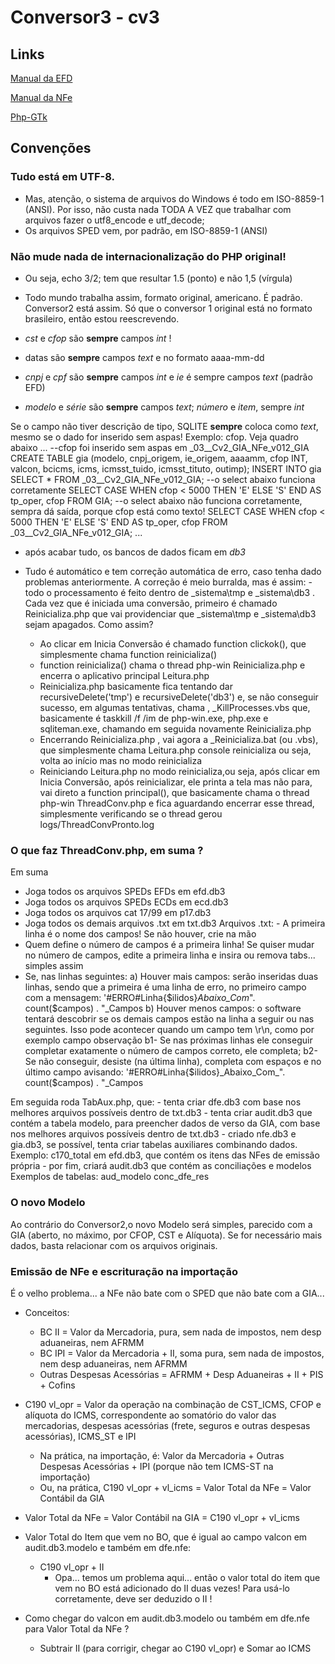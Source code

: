# Conversor3 - cv3

## Links

[Manual da EFD](https://github.com/pmarote/cv3/blob/master/res/GUIA%20PR%C3%81TICO%20EFD%20ICMS%20IPI%20-%20Vers%C3%A3o%203.0.pdf) 

[Manual da NFe](https://github.com/pmarote/cv3/blob/master/res/NFe_v_6.00.pdf) 

[Php-GTk](https://www.kksou.com/php-gtk2/category/Sample-Codes/) 

## Convenções

### Tudo está em UTF-8.
- Mas, atenção, o sistema de arquivos do Windows é todo em ISO-8859-1 (ANSI). Por isso, não custa nada TODA A VEZ que trabalhar com arquivos fazer o utf8_encode e utf_decode;
- Os arquivos SPED vem, por padrão, em 	ISO-8859-1 (ANSI)

### Não mude nada de internacionalização do PHP original! 
- Ou seja, echo 3/2;  tem que resultar 1.5 (ponto) e não 1,5 (vírgula)
- Todo mundo trabalha assim, formato original, americano. É padrão. Conversor2 está assim. Só que o conversor 1 original está no formato brasileiro, então estou reescrevendo.

- *cst* e *cfop* são **sempre** campos *int* !
- datas são **sempre** campos *text* e no formato aaaa-mm-dd
- *cnpj* e *cpf* são **sempre** campos *int* e *ie* é sempre campos *text* (padrão EFD)
- *modelo* e *série* são **sempre** campos *text*; *número* e *item*, sempre *int*

Se o campo não tiver descrição de tipo, SQLITE **sempre** coloca como *text*, mesmo se o dado for inserido sem aspas!
Exemplo: cfop. Veja quadro abaixo
...
--cfop foi inserido sem aspas em _03__Cv2_GIA_NFe_v012_GIA 
CREATE TABLE gia (modelo, cnpj_origem, ie_origem, aaaamm, cfop INT, valcon, bcicms, icms, icmsst_tuido, icmsst_tituto, outimp);
INSERT INTO gia SELECT * FROM _03__Cv2_GIA_NFe_v012_GIA;
--o select abaixo funciona corretamente
SELECT 
  CASE WHEN cfop < 5000 THEN 'E' ELSE 'S' END AS tp_oper,
  cfop 
  FROM GIA;
--o select abaixo não funciona corretamente, sempra dá saída, porque cfop está como texto!
  SELECT 
  CASE WHEN cfop < 5000 THEN 'E' ELSE 'S' END AS tp_oper,
  cfop 
  FROM _03__Cv2_GIA_NFe_v012_GIA;
...

- após acabar tudo, os bancos de dados ficam em *db3*

- Tudo é automático e tem correção automática de erro, caso tenha dado problemas anteriormente. A correção é meio burralda, mas é assim:   - todo o processamento é feito dentro de _sistema\tmp e _sistema\db3 . Cada vez que é iniciada uma conversão, primeiro é chamado Reinicializa.php que vai providenciar que _sistema\tmp e _sistema\db3 sejam apagados. Como assim?
	- Ao clicar em Inicia Conversão é chamado function clickok(), que simplesmente chama function reinicializa()
	- function reinicializa() chama o thread php-win Reinicializa.php e encerra o aplicativo principal Leitura.php
  - Reinicializa.php basicamente fica tentando dar recursiveDelete('tmp') e  recursiveDelete('db3') e, se não conseguir sucesso, em algumas tentativas, chama , _KillProcesses.vbs que, basicamente é taskkill /f /im de php-win.exe, php.exe e sqliteman.exe, chamando em seguida novamente Reinicializa.php
  - Encerrando Reinicializa.php , vai agora a _Reinicializa.bat (ou .vbs), que simplesmente chama Leitura.php console reinicializa ou seja, volta ao início mas no modo reinicializa
  - Reiniciando Leitura.php  no modo reinicializa,ou seja, após clicar em Inicia Conversão, após reinicializar, ele printa a tela mas não para, vai direto a function principal(), que basicamente chama o thread php-win ThreadConv.php  e fica aguardando encerrar esse thread, simplesmente verificando se o thread gerou logs/ThreadConvPronto.log

### O que faz ThreadConv.php, em suma ?

Em suma
- Joga todos os arquivos SPEDs EFDs em efd.db3
- Joga todos os arquivos SPEDs ECDs em ecd.db3
- Joga todos os arquivos cat 17/99 em p17.db3
- Joga todos os demais arquivos .txt em txt.db3
		Arquivos .txt:
		- A primeira linha é o nome dos campos! Se não houver, crie na mão
- Quem define o número de campos é a primeira linha! Se quiser mudar no número de campos, edite a primeira linha e insira ou remova tabs... simples assim
- Se, nas linhas seguintes:
a) Houver mais campos: serão inseridas duas linhas, sendo que a primeira é uma linha de erro, no primeiro campo com a mensagem: 
'#ERRO#Linha{$ilidos}_Abaixo_Com_". count($campos) . "_Campos
b) Houver menos campos: o software tentará descobrir se os demais campos estão na linha a seguir ou nas seguintes. Isso pode acontecer quando um campo tem \r\n, como por exemplo campo observação
b1- Se nas próximas linhas ele conseguir completar exatamente o número de campos correto, ele completa;
b2- Se não conseguir, desiste (na última linha), completa com espaços e no último campo avisando:
'#ERRO#Linha{$ilidos}_Abaixo_Com_". count($campos) . "_Campos

Em seguida roda TabAux.php, que:
	- tenta criar dfe.db3 com base nos melhores arquivos possíveis dentro de txt.db3 
	- tenta criar audit.db3 que contém a tabela modelo, para preencher dados de verso da GIA, com base nos melhores arquivos possíveis dentro de txt.db3 
	- criado nfe.db3 e gia.db3, se possível, tenta criar tabelas auxiliares combinando dados.
		Exemplo: c170_total em efd.db3, que contém os itens das NFes de emissão própria
	- por fim, criará audit.db3 que contém as conciliações e modelos
		Exemplos de tabelas: aud_modelo conc_dfe_res

### O novo Modelo

Ao contrário do Conversor2,o novo Modelo será simples, parecido com a GIA (aberto, no máximo, por CFOP, CST e Alíquota).
Se for necessário mais dados, basta relacionar com os arquivos originais.

### Emissão de NFe e escrituração na importação

É o velho problema... a NFe não bate com o SPED que não bate com a GIA... 
- Conceitos:
  - BC II = Valor da Mercadoria, pura, sem nada de impostos, nem desp aduaneiras, nem AFRMM
  - BC IPI = Valor da Mercadoria + II, soma pura, sem nada de impostos, nem desp aduaneiras, nem AFRMM
  - Outras Despesas Acessórias = AFRMM + Desp Aduaneiras + II + PIS + Cofins
  
- C190 vl_opr = Valor da operação na combinação de CST_ICMS, CFOP e alíquota do ICMS, correspondente ao somatório do valor das mercadorias, despesas acessórias (frete, seguros e outras despesas acessórias), ICMS_ST e IPI
  - Na prática, na importação, é: Valor da Mercadoria + Outras Despesas Acessórias + IPI (porque não tem ICMS-ST na importação)
  - Ou, na prática, C190 vl_opr + vl_icms = Valor Total da NFe = Valor Contábil da GIA
  
- Valor Total da NFe = Valor Contábil na GIA = C190 vl_opr + vl_icms

- Valor Total do Item que vem no BO, que é igual ao campo valcon em audit.db3.modelo e também em dfe.nfe:
  - C190 vl_opr + II
    - Opa... temos um problema aqui... então o valor total do item que vem no BO está adicionado do II duas vezes! Para usá-lo corretamente, deve ser deduzido o II !
    
- Como chegar do valcon em audit.db3.modelo ou também em dfe.nfe para Valor Total da NFe ?
  - Subtrair II (para corrigir, chegar ao C190 vl_opr) e Somar ao ICMS

